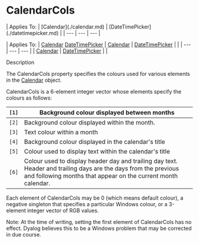 




<h1 class="heading"><span class="name">CalendarCols</span></h1>
| Applies To: | [Calendar](./calendar.md) | [DateTimePicker](./datetimepicker.md) |
| --- | --- | ---  |

| Applies To: | [Calendar](./calendar.md) [DateTimePicker](./datetimepicker.md) | [Calendar](./calendar.md) | [DateTimePicker](./datetimepicker.md) |  |
| --- | --- | ---  |
| [Calendar](./calendar.md) | [DateTimePicker](./datetimepicker.md) |  |


Description


The CalendarCols property specifies the colours used for various elements in the [Calendar](./calendar.md) object.


CalendarCols is a 6-element integer vector whose elements specify the colours as follows:

| `[1]` | Background colour displayed between months |
| --- | ---  |
| `[2]` | Background colour displayed within the month. |
| `[3]` | Text colour within a month |
| `[4]` | Background colour displayed in the calendar's title |
| `[5]` | Colour used to display text within the calendar's title |
| `[6]` | Colour used to display header day and trailing day text. Header and trailing days are the days from the previous and following months that appear on the current month calendar. |


Each element of CalendarCols may be 0 (which means default colour), a negative singleton that specifies a particular Windows colour, or a 3-element integer vector of RGB values.


Note: At the time of writing, setting the first element of CalendarCols has no effect. Dyalog believes this to be a Windows problem that may be corrected in due course.



